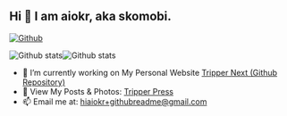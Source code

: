 ## Hi 👋 I am aiokr, aka skomobi.

[![Github](https://img.shields.io/badge/dynamic/json?url=https%3A%2F%2Fapi.spencerwoo.com%2Fsubstats%2F%3Fsource%3Dgithub%26queryKey%3Daiokr&query=%24.data.totalSubs&style=for-the-badge&logo=github&label=Followers&labelColor=%23222831&color=%23222831)](https://github.com/aiokr)

![Github stats](https://github-readme-stats.vercel.app/api?username=aiokr&show_icons=true&theme=transparent&title_color=71afdd&icon_color=71afdd&text_color=71afdd#gh-dark-mode-only)![Github stats](https://github-readme-stats.vercel.app/api?username=aiokr&show_icons=true&theme=transparent&title_color=222813&icon_color=222831&text_color=222831#gh-light-mode-only)


- 🔭 I’m currently working on My Personal Website [Tripper Next (Github Repository)](https://github.com/aiokr/tripper-next)
- 🌱 View My Posts & Photos: [Tripper Press](https://tripper.press)
- 📫 Email me at: [hiaiokr+githubreadme@gmail.com](mailto:hiaiokr+githubreadme@gmail.com)

<!--
**aiokr/aiokr** is a ✨ _special_ ✨ repository because its `README.md` (this file) appears on your GitHub profile.

Here are some ideas to get you started:

- 🔭 I’m currently working on ...
- 🌱 I’m currently learning ...
- 👯 I’m looking to collaborate on ...
- 🤔 I’m looking for help with ...
- 💬 Ask me about ...
- 📫 How to reach me: ...
- 😄 Pronouns: ...
- ⚡ Fun fact: ...
-->
